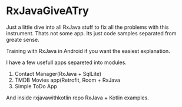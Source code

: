 # RxJavaGiveATry

Just a little dive into all RxJava stuff to fix all the problems with this instrument. Thats not some app.
Its just code samples separated from greate sense. 

Training with RxJava in Android if you want the easiest explanation.

I have a few usefull apps separeted into modules.
1. Contact Manager(RxJava + SqlLite)
2. TMDB Movies app(Retrofit, Room + RxJava
3. Simple ToDo App

And inside rxjavawithkotlin repo RxJava + Kotlin examples.
